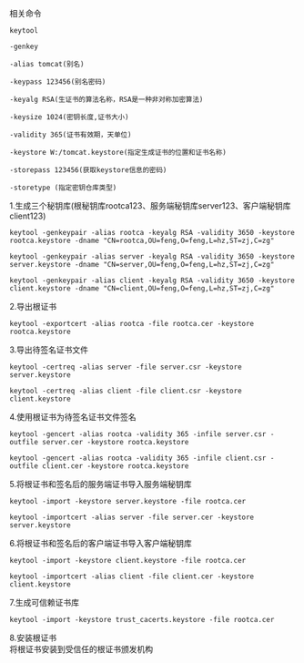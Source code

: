 相关命令
````
keytool 

-genkey 

-alias tomcat(别名) 

-keypass 123456(别名密码) 

-keyalg RSA(生证书的算法名称，RSA是一种非对称加密算法) 

-keysize 1024(密钥长度,证书大小) 

-validity 365(证书有效期，天单位) 

-keystore W:/tomcat.keystore(指定生成证书的位置和证书名称) 

-storepass 123456(获取keystore信息的密码)

-storetype (指定密钥仓库类型) 

````

1.生成三个秘钥库(根秘钥库rootca123、服务端秘钥库server123、客户端秘钥库client123)

````
keytool -genkeypair -alias rootca -keyalg RSA -validity 3650 -keystore rootca.keystore -dname "CN=rootca,OU=feng,O=feng,L=hz,ST=zj,C=zg"

keytool -genkeypair -alias server -keyalg RSA -validity 3650 -keystore server.keystore -dname "CN=server,OU=feng,O=feng,L=hz,ST=zj,C=zg"

keytool -genkeypair -alias client -keyalg RSA -validity 3650 -keystore client.keystore -dname "CN=client,OU=feng,O=feng,L=hz,ST=zj,C=zg"
````


2.导出根证书
````
keytool -exportcert -alias rootca -file rootca.cer -keystore rootca.keystore
````


3.导出待签名证书文件
````
keytool -certreq -alias server -file server.csr -keystore server.keystore

keytool -certreq -alias client -file client.csr -keystore client.keystore
````


4.使用根证书为待签名证书文件签名
````
keytool -gencert -alias rootca -validity 365 -infile server.csr -outfile server.cer -keystore rootca.keystore

keytool -gencert -alias rootca -validity 365 -infile client.csr -outfile client.cer -keystore rootca.keystore
````


5.将根证书和签名后的服务端证书导入服务端秘钥库
````
keytool -import -keystore server.keystore -file rootca.cer

keytool -importcert -alias server -file server.cer -keystore server.keystore
````


6.将根证书和签名后的客户端证书导入客户端秘钥库
````
keytool -import -keystore client.keystore -file rootca.cer

keytool -importcert -alias client -file client.cer -keystore client.keystore
````


7.生成可信赖证书库
````
keytool -import -keystore trust_cacerts.keystore -file rootca.cer
````


8.安装根证书  
将根证书安装到受信任的根证书颁发机构